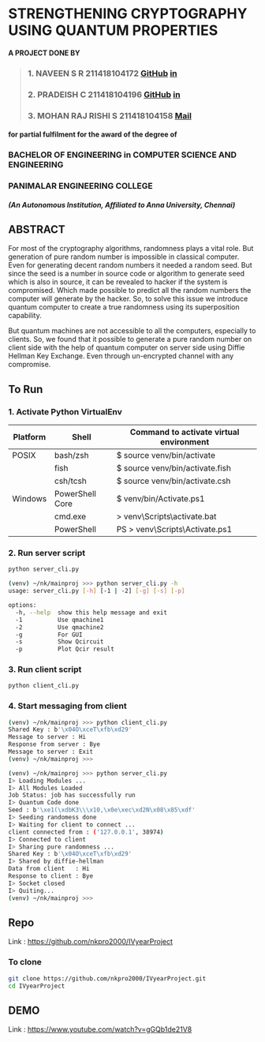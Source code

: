 # STRENGTHENING CRYPTOGRAPHY USING QUANTUM PROPERTIES

#### A PROJECT DONE BY  
> ### 1. NAVEEN S R        211418104172 [GitHub](https://github.com/nkpro2000sr) [in](http://www.linkedin.com/in/srnaveen2k)  
> ### 2. PRADEISH C        211418104196 [GitHub](https://github.com/pradeishc)  [in](https://www.linkedin.com/in/pradeishc/)
> ### 3. MOHAN RAJ RISHI S 211418104158 [Mail](mailto:mrrishi2000@gmail.com)

#### for partial fulfilment for the award of the degree of  
### BACHELOR OF ENGINEERING in COMPUTER SCIENCE AND ENGINEERING  
### PANIMALAR ENGINEERING COLLEGE
##### (An Autonomous Institution, Affiliated to Anna University, Chennai)  

## ABSTRACT
For most of the cryptography algorithms, randomness plays a vital role. But
generation of pure random number is impossible in classical computer. Even for
generating decent random numbers it needed a random seed. But since the seed is a
number in source code or algorithm to generate seed which is also in source, it can
be revealed to hacker if the system is compromised. Which made possible to predict
all the random numbers the computer will generate by the hacker. So, to solve this
issue we introduce quantum computer to create a true randomness using its
superposition capability.  

But quantum machines are not accessible to all the computers, especially to clients.
So, we found that it possible to generate a pure random number on client side with the
help of quantum computer on server side using Diffie Hellman Key Exchange. Even
through un-encrypted channel with any compromise.

## To Run

### 1. Activate Python VirtualEnv
|Platform |Shell            | Command to activate virtual environment |
|---------|-----------------|-----------------------------------------|
| POSIX   | bash/zsh        | $ source venv/bin/activate              |
|         | fish            | $ source venv/bin/activate.fish         |
|         | csh/tcsh        | $ source venv/bin/activate.csh          |
| Windows | PowerShell Core | $ venv/bin/Activate.ps1                 |
|         | cmd.exe         | > venv\Scripts\activate.bat             |
|         | PowerShell      | PS > venv\Scripts\Activate.ps1          |

### 2. Run server script
```bash
python server_cli.py
```

```bash
(venv) ~/nk/mainproj >>> python server_cli.py -h
usage: server_cli.py [-h] [-1 | -2] [-g] [-s] [-p]

options:
  -h, --help  show this help message and exit
  -1          Use qmachine1
  -2          Use qmachine2
  -g          For GUI
  -s          Show Qcircuit
  -p          Plot Qcir result
```

### 3. Run client script
```bash
python client_cli.py
```

### 4. Start messaging from client
```bash
(venv) ~/nk/mainproj >>> python client_cli.py                                   
Shared Key : b'\x04O\xceT\xfb\xd29'
Message to server : Hi
Response from server : Bye
Message to server : Exit
(venv) ~/nk/mainproj >>> 
```
```bash
(venv) ~/nk/mainproj >>> python server_cli.py                                   
I> Loading Modules ...
I> All Modules Loaded
Job Status: job has successfully run
I> Quantum Code done
Seed : b'\xe1(\xdbK3\\\x10,\x0e\xec\xd2N\x08\x85\xdf'
I> Seeding randomess done
I> Waiting for client to connect ...
client connected from : ('127.0.0.1', 38974)
I> Connected to client
I> Sharing pure randomness ...
Shared Key : b'\x04O\xceT\xfb\xd29'
I> Shared by diffie-hellman
Data from client   : Hi
Response to client : Bye
I> Socket closed
I> Quiting...
(venv) ~/nk/mainproj >>>  
```

## Repo
Link : https://github.com/nkpro2000/IVyearProject

### To clone

```bash
git clone https://github.com/nkpro2000/IVyearProject.git
cd IVyearProject
```

## DEMO
Link : https://www.youtube.com/watch?v=gGQb1de21V8
